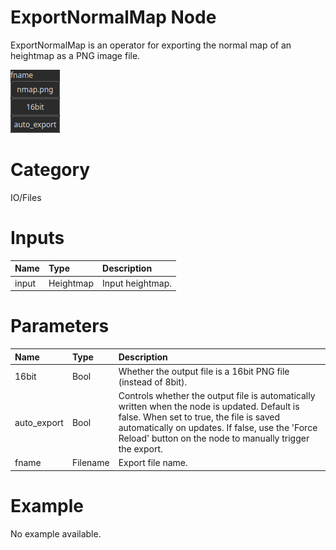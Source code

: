 
ExportNormalMap Node
====================


ExportNormalMap is an operator for exporting the normal map of an heightmap as a PNG image file.



![img](../../images/nodes/ExportNormalMap_settings.png)


# Category


IO/Files
# Inputs

|Name|Type|Description|
| :--- | :--- | :--- |
|input|Heightmap|Input heightmap.|

# Parameters

|Name|Type|Description|
| :--- | :--- | :--- |
|16bit|Bool|Whether the output file is a 16bit PNG file (instead of 8bit).|
|auto_export|Bool|Controls whether the output file is automatically written when the node is updated. Default is false. When set to true, the file is saved automatically on updates. If false, use the 'Force Reload' button on the node to manually trigger the export.|
|fname|Filename|Export file name.|

# Example


No example available.